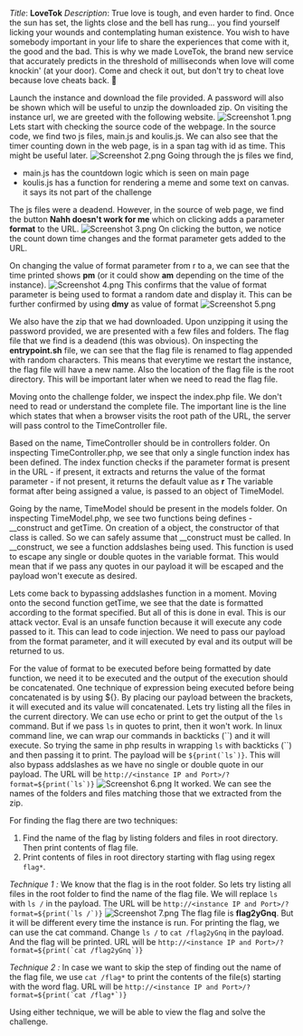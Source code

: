 _Title_: **LoveTok**
_Description_: True love is tough, and even harder to find. Once the sun has set, the lights close and the bell has rung... you find yourself licking your wounds and contemplating human existence. You wish to have somebody important in your life to share the experiences that come with it, the good and the bad. This is why we made LoveTok, the brand new service that accurately predicts in the threshold of milliseconds when love will come knockin' (at your door). Come and check it out, but don't try to cheat love because love cheats back. 💛

Launch the instance and download the file provided. A password will also be shown which will be useful to unzip the downloaded zip.
On visiting the instance url, we are greeted with the following website.
![Screenshot 1.png]('./Screenshot%201.png)
Lets start with checking the source code of the webpage.
In the source code, we find two js files, main.js and koulis.js. We can also see that the timer counting down in the web page, is in a span tag with id as time. This might be useful later.
![Screenshot 2.png]('./Screenshot%201.png)
Going through the js files we find,
  - main.js has the countdown logic which is seen on main page
  - koulis.js has a function for rendering a meme and some text on canvas. it says its not part of the challenge

The js files were a deadend. However, in the source of web page, we find the button **Nahh doesn't work for me** which on clicking adds a parameter **format** to the URL.
![Screenshot 3.png]('./Screenshot%203.png)
On clicking the button, we notice the count down time changes and the format parameter gets added to the URL.

On changing the value of format parameter from r to a, we can see that the time printed shows **pm** (or it could show **am** depending on the time of the instance).
![Screenshot 4.png]('./Screenshot%204.png)
This confirms that the value of format parameter is being used to format a random date and display it.
This can be further confirmed by using **dmy** as value of format
![Screenshot 5.png]('./Screenshot%205.png)

We also have the zip that we had downloaded. Upon unzipping it using the password provided, we are presented with a few files and folders.
The flag file that we find is a deadend (this was obvious).
On inspecting the **entrypoint.sh** file, we can see that the flag file is renamed to flag appended with random characters. This means that everytime we restart the instance, the flag file will have a new name. Also the location of the flag file is the root directory. This will be important later when we need to read the flag file.

Moving onto the challenge folder, we inspect the index.php file. We don't need to read or understand the complete file. The important line is the line which states that when a browser visits the root path of the URL, the server will pass control to the TimeController file.

Based on the name, TimeController should be in controllers folder.
On inspecting TimeController.php, we see that only a single function index has been defined.
The index function checks if the parameter format is present in the URL
	- if present, it extracts and returns the value of the format parameter
	- if not present, it returns the default value as **r**
The variable format after being assigned a value, is passed to an object of TimeModel.

Going by the name, TimeModel should be present in the models folder.
On inspecting TimeModel.php, we see two functions being defines - \_\_construct and getTime.
On creation of a object, the constructor of that class is called. So we can safely assume that \_\_construct must be called. In \_\_construct, we see a function addslashes being used.
This function is used to escape any single or double quotes in the variable format. This would mean that if we pass any quotes in our payload it will be escaped and the payload won't execute as desired.

Lets come back to bypassing addslashes function in a moment.
Moving onto the second function getTime, we see that the date is formatted according to the format specified. But all of this is done in eval.
This is our attack vector. Eval is an unsafe function because it will execute any code passed to it. This can lead to code injection.
We need to pass our payload from the format parameter, and it will executed by eval and its output will be returned to us.

For the value of format to be executed before being formatted by date function, we need it to be executed and the output of the execution should be concatenated. One technique of expression being executed before being concatenated is by using \${}. By placing our payload between the brackets, it will executed and its value will concatenated.
Lets try listing all the files in the current directory. We can use echo or print to get the output of the `ls` command. But if we pass `ls` in quotes to print, then it won't work.
In linux command line, we can wrap our commands in backticks (\`\`) and it will execute.
So trying the same in php results in wrapping `ls` with backticks (\`\`) and then passing it to print.
The payload will be ``${print(`ls`)}``. This will also bypass addslashes as we have no single or double quote in our payload. The URL will be ``http://<instance IP and Port>/?format=${print(`ls`)}``
![Screenshot 6.png]('./Screenshot%206.png)
It worked. We can see the names of the folders and files matching those that we extracted from the zip.

For finding the flag there are two techniques:
  1. Find the name of the flag by listing folders and files in root directory. Then print contents of flag file.
  2. Print contents of files in root directory starting with flag using regex `flag*`.

_Technique 1 :_
We know that the flag is in the root folder. So lets try listing all files in the root folder to find the name of the flag file. We will replace `ls` with `ls /` in the payload. The URL will be  ``http://<instance IP and Port>/?format=${print(`ls /`)}``
![Screenshot 7.png]('./Screenshot%207.png)
The flag file is **flag2yGnq**. But it will be different every time the instance is run.
For printing the flag, we can use the cat command. Change `ls /` to `cat /flag2yGnq` in the payload. And the flag will be printed. URL will be ``http://<instance IP and Port>/?format=${print(`cat /flag2yGnq`)}``

_Technique 2 :_
In case we want to skip the step of finding out the name of the flag file, we use `cat /flag*` to print the contents of the file(s) starting with the word flag. URL will be ``http://<instance IP and Port>/?format=${print(`cat /flag*`)}``

Using either technique, we will be able to view the flag and solve the challenge.
